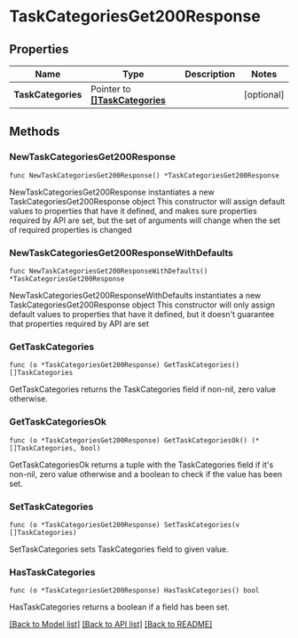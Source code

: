# TaskCategoriesGet200Response

## Properties

Name | Type | Description | Notes
------------ | ------------- | ------------- | -------------
**TaskCategories** | Pointer to [**[]TaskCategories**](TaskCategories.md) |  | [optional] 

## Methods

### NewTaskCategoriesGet200Response

`func NewTaskCategoriesGet200Response() *TaskCategoriesGet200Response`

NewTaskCategoriesGet200Response instantiates a new TaskCategoriesGet200Response object
This constructor will assign default values to properties that have it defined,
and makes sure properties required by API are set, but the set of arguments
will change when the set of required properties is changed

### NewTaskCategoriesGet200ResponseWithDefaults

`func NewTaskCategoriesGet200ResponseWithDefaults() *TaskCategoriesGet200Response`

NewTaskCategoriesGet200ResponseWithDefaults instantiates a new TaskCategoriesGet200Response object
This constructor will only assign default values to properties that have it defined,
but it doesn't guarantee that properties required by API are set

### GetTaskCategories

`func (o *TaskCategoriesGet200Response) GetTaskCategories() []TaskCategories`

GetTaskCategories returns the TaskCategories field if non-nil, zero value otherwise.

### GetTaskCategoriesOk

`func (o *TaskCategoriesGet200Response) GetTaskCategoriesOk() (*[]TaskCategories, bool)`

GetTaskCategoriesOk returns a tuple with the TaskCategories field if it's non-nil, zero value otherwise
and a boolean to check if the value has been set.

### SetTaskCategories

`func (o *TaskCategoriesGet200Response) SetTaskCategories(v []TaskCategories)`

SetTaskCategories sets TaskCategories field to given value.

### HasTaskCategories

`func (o *TaskCategoriesGet200Response) HasTaskCategories() bool`

HasTaskCategories returns a boolean if a field has been set.


[[Back to Model list]](../README.md#documentation-for-models) [[Back to API list]](../README.md#documentation-for-api-endpoints) [[Back to README]](../README.md)


